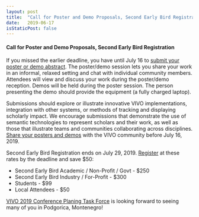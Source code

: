 ```yaml
---
layout: post
title:  "Call for Poster and Demo Proposals, Second Early Bird Registration"
date:   2019-06-17
isStaticPost: false
---
```


#### Call for Poster and Demo Proposals, Second Early Bird Registration

If you missed the earlier deadline, you have until July 16 to [submit your poster or demo abstract](https://forms.gle/xLGyGsdT58jJBmMc7). The poster/demo session lets you share your work in an informal, relaxed setting and chat with individual community members. Attendees will view and discuss your work during the poster/demo reception.
Demos will be held during the poster session.  The person presenting the demo should provide the equipment (a fully charged laptop).


Submissions should explore or illustrate innovative VIVO implementations, integration with other systems, or methods of tracking and displaying scholarly impact. We encourage submissions that demonstrate the use of semantic technologies to represent scholars and their work, as well as those that illustrate teams and communities collaborating across disciplines. 
[Share your posters and demos](https://forms.gle/xLGyGsdT58jJBmMc7) with the VIVO community before July 16, 2019.

Second Early Bird Registration ends on July 29, 2019. [Register](https://www.eventbrite.com/e/vivo-2019-conference-tickets-50867496050) at these rates by the deadline and save $50:


* Second Early Bird Academic / Non-Profit / Govt - $250
* Second Early Bird Industry / For-Profit - $300
* Students - $99
* Local Attendees - $50

[VIVO 2019 Conference Planing Task Force](https://wiki.duraspace.org/display/VIVO/VIVO+Conference+Planning+Task+Force) is looking forward to seeing many of you in Podgorica, Montenegro!
